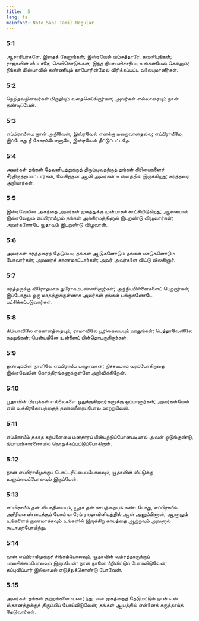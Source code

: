 ```yaml
---
title:  5
lang: ta
mainfont: Noto Sans Tamil Regular
---
```


###  5:1

ஆசாரியர்களே, இதைக் கேளுங்கள்; இஸ்ரவேல் வம்சத்தாரே, கவனியுங்கள்; ராஜாவின் வீட்டாரே, செவிகொடுங்கள்; இந்த நியாயவிசாரிப்பு உங்கள்மேல் செல்லும்; நீங்கள் மிஸ்பாவில் கண்ணியும் தாபோரின்மேல் விரிக்கப்பட்ட வலையுமானீர்கள்.

###  5:2

நெறிதவறினவர்கள் மிகுதியும் வதைசெய்கிறார்கள்; அவர்கள் எல்லாரையும் நான் தண்டிப்பேன்.

###  5:3

எப்பிராயீமை நான் அறிவேன், இஸ்ரவேல் எனக்கு மறைவானதல்ல; எப்பிராயீமே, இப்போது நீ சோரம்போனாயே, இஸ்ரவேல் தீட்டுப்பட்டதே.

###  5:4

அவர்கள் தங்கள் தேவனிடத்துக்குத் திரும்புவதற்குத் தங்கள் கிரியைகளைச் சீர்திருத்தமாட்டார்கள், வேசித்தன ஆவி அவர்கள் உள்ளத்தில் இருக்கிறது; கர்த்தரை அறியார்கள்.

###  5:5

இஸ்ரவேலின் அகந்தை அவர்கள் முகத்துக்கு முன்பாகச் சாட்சியிடுகிறது; ஆகையால் இஸ்ரவேலும் எப்பிராயீமும் தங்கள் அக்கிரமத்தினால் இடறுண்டு விழுவார்கள்; அவர்களோடே யூதாவும் இடறுண்டு விழுவான்.

###  5:6

அவர்கள் கர்த்தரைத் தேடும்படி தங்கள் ஆடுகளோடும் தங்கள் மாடுகளோடும் போவார்கள்; அவரைக் காணமாட்டார்கள்; அவர் அவர்களை விட்டு விலகினார்.

###  5:7

கர்த்தருக்கு விரோதமாக துரோகம்பண்ணினார்கள்; அந்நியபிள்ளைகளைப் பெற்றார்கள்; இப்போதும் ஒரு மாதத்துக்குள்ளாக அவர்கள் தங்கள் பங்குகளோடே பட்சிக்கப்படுவார்கள்.

###  5:8

கிபியாவிலே எக்காளத்தையும், ராமாவிலே பூரிகையையும் ஊதுங்கள்; பெத்தாவேனிலே கதறுங்கள்; பென்யமீனே உன்னைப் பின்தொடருகிறார்கள்.

###  5:9

தண்டிப்பின் நாளிலே எப்பிராயீம் பாழாவான்; நிச்சயமாய் வரப்போகிறதை இஸ்ரவேலின் கோத்திரங்களுக்குள்ளே அறிவிக்கிறேன்.

###  5:10

யூதாவின் பிரபுக்கள் எல்லைகளை ஒதுக்குகிறவர்களுக்கு ஒப்பானார்கள்; அவர்கள்மேல் என் உக்கிரகோபத்தைத் தண்ணீரைப்போல ஊற்றுவேன்.

###  5:11

எப்பிராயீம் தகாத கற்பனையை மனதாரப் பின்பற்றிப்போனபடியால் அவன் ஒடுங்குண்டு, நியாயவிசாரணையில் நொறுக்கப்பட்டுப்போகிறான்.

###  5:12

நான் எப்பிராயீமுக்குப் பொட்டரிப்பைப்போலவும், யூதாவின் வீட்டுக்கு உளுப்பைப்போலவும் இருப்பேன்.

###  5:13

எப்பிராயீம் தன் வியாதியையும், யூதா தன் காயத்தையும் கண்டபோது, எப்பிராயீம் அசீரியனண்டைக்குப் போய் யாரேப் ராஜாவினிடத்தில் ஆள் அனுப்பினான்; ஆனாலும் உங்களைக் குணமாக்கவும் உங்களில் இருக்கிற காயத்தை ஆற்றவும் அவனால் கூடாமற்போயிற்று.

###  5:14

நான் எப்பிராயீமுக்குச் சிங்கம்போலவும், யூதாவின் வம்சத்தாருக்குப் பாலசிங்கம்போலவும் இருப்பேன்; நான் நானே பீறிவிட்டுப் போய்விடுவேன்; தப்புவிப்பார் இல்லாமல் எடுத்துக்கொண்டு போவேன்.

###  5:15

அவர்கள் தங்கள் குற்றங்களை உணர்ந்து, என் முகத்தைத் தேடுமட்டும் நான் என் ஸ்தானத்துக்குத் திரும்பிப் போய்விடுவேன்; தங்கள் ஆபத்தில் என்னைக் கருத்தாய்த் தேடுவார்கள்.

